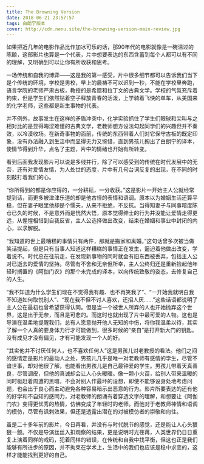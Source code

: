 ```yaml
---
title: The Browning Version
date: 2018-06-21 23:57:57
tags: 白朗宁版本
cover: http://cdn.nenu.site/the-browning-version-main-review.jpg
---
```


 如果把近几年的电影作品比作加冰可乐的话，那90年代的电影就像是一碗温过的陈酿，这部影片也算是一个代表，片中想要表达的东西含蓄到每个人都可以有不同的理解，又明确到可以让你有所收获和思考。 

一场传统和自我的博弈——这是我的第一感受，片中很多细节都可以告诉我们当下是个传统的环境，学校是男校，早上的晨祷不可以迟到一秒，不能在学校里奔跑，语言学院的老师严肃古板，教授的是希腊和拉丁文的古典文学。学校的气氛充斥着拘束，但是学生们依然钻着空子释放青春的活泼，上学骑着飞快的单车，从美国来的化学老师，这些都是新生事物的代表。 

并不例外，故事发生在这样的矛盾冲突中，化学实验抓住了学生们眼球和尖叫与之相对比的是显得晦涩难懂的古典文学，老教师想方设法勾起同学们的兴趣但并不奏效，以冷漠收场。在新奇事物的面前，传统的东西带着人们对它保守古板的既定印象，没有办法融入到生活中而显得无力又惋惜，直到男孩儿掏出了白朗宁的译本，使情节得到升华，点名了主题，片中的情绪也开始有所转变。 

看到后面我发现影片可以说是多线并行，除了可以感受到的传统在时代发展中的无奈，还有对爱情友情，为人处世的态度，片中有几句台词反复的出现，在不同的时刻敲打着我们的心。 

“你所得到的都是你应得的，一分耕耘，一分收获。”这是影片一开始主人公就经常提到话，而更多被津津乐道的却是他古怪的表情和语调。原本以为婚姻生活还算平稳，但在妻子眼里他却是个懦夫，从来不拒绝，不反抗。当得知妻子与同事暗度陈仓已久的时候，不是意外而是恍然大悟，原本觉得绅士的行为并没能让爱情走得更远，从惺惺相惜到自我反省，主人公选择做出改变，结束在婚姻和事业中封闭的内心，以求解脱。

 “我知道的世上最糟糕的事情只有两件，那就是搬家和离婚。”这句话曾多次被当做笑话提起，但是只有当事人知道这样糟糕的事情正在发生，逼迫着他做出改变，学着说不。时代总在往前走，在发现新事物的同时就会有旧东西被丢弃，包括主人公对已逝去的爱情的坚持。尽管有不舍和无奈但所幸，主人公终归还是重新捡起他年轻时搁置的《阿伽门农》的那个未完成的译本，以向传统致敬的姿态，去修复自己的人生。 

“我不知道为什么学生们现在不觉得我有趣、也不再笑我了”、“一开始我就明白我不知道如何取悦别人”、“现在我不但不讨人喜欢，还招人厌……”这些话语都说明了主人公在最初也曾希望获得认同。但是当一个被世人所弃的人也开始抛弃这个世界，这是出于无奈，而且是可悲的。而这时也就出现了片中最可爱的人物。这也是导演在温柔地提醒我们，总有人愿意抛开他人无知的中伤，将你我温柔以待，其实了解一个人真的要身体力行才可能做到，很多时候的“亲自”是打开新大门的钥匙。没有成见才没有偏见，才有可能发现一个人的好。

 “其实他并不讨厌任何人，也不喜欢任何人”这是男孩儿对老教授的看法。他们之间的感情定是影片的最动人之处，男孩儿几乎是唯一对老教师有感情的学生，尽管不谙世事，却对他很了解，也能看出男孩儿是自己最钟爱的学生。男孩儿带着天真善良，尽管调皮，但他的真诚却会让人心头暖暖。像一颗小火苗，给别人带来温暖的同时驱赶着周遭的黑暗，不会对别人作最坏的设想，即使不能够设身处地考虑问题，也会出于良心而主动避免各种容易暗示出恶意的行为。影片所要表达的还有他的好学和不自知的感同力，对老教师的朗诵有着穿透文字的理解，和想要让《阿伽门农》变得更优秀的热情，仿佛变成了年轻时的老师。而他对于老教师神情和语调的模仿，尽管有讽刺效果，但还是透露出潜在的对被模仿者的崇敬和向往。 

虽是二十多年前的影片，今日再看，并没有与时代脱节的感觉，还是能让人心头狠狠一颤。不仅是导演丝丝入扣观察的结果，更是说明时光荏苒，人类世界仍日日重复上演着同样的戏码，犯着同样的错误，在传统和自我中找平衡，但这也正是我们能够有所进步的原因，并不拘束在学术上，生活中的我们也应该是稳中求变的，这样才能能找到更好的自己。  